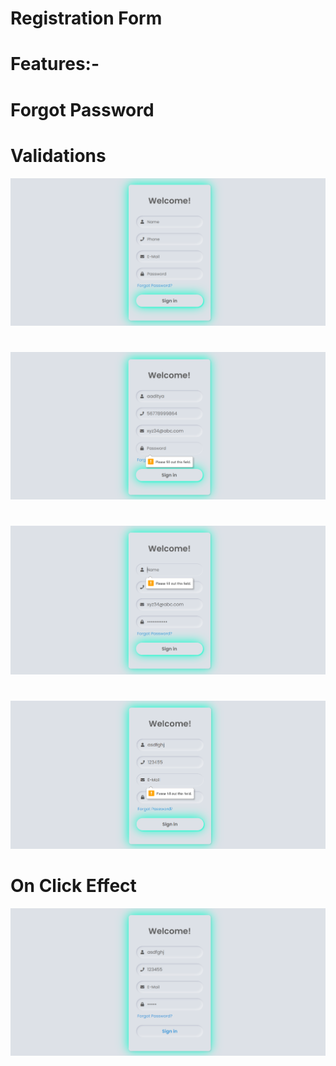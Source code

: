 # Registration Form
# Features:-
# Forgot Password


# Validations

![](https://github.com/AADI-1331/Registration_Form/blob/sum_of_digits_of_integers_in_a_number/register/R1.png)
#
#
![](https://github.com/AADI-1331/Registration_Form/blob/sum_of_digits_of_integers_in_a_number/register/R2.png)
#
#
![](https://github.com/AADI-1331/Registration_Form/blob/sum_of_digits_of_integers_in_a_number/register/R3.png)
#
#
![](https://github.com/AADI-1331/Registration_Form/blob/sum_of_digits_of_integers_in_a_number/register/R4.png)
#
# On Click Effect
![](https://github.com/AADI-1331/Registration_Form/blob/sum_of_digits_of_integers_in_a_number/register/R5.png)
